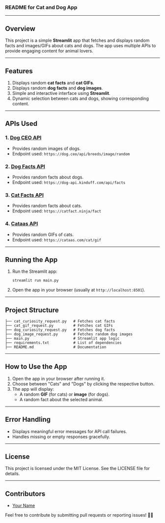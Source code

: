 ### README for Cat and Dog App

---

## **Overview**
This project is a simple **Streamlit** app that fetches and displays random facts and images/GIFs about cats and dogs. The app uses multiple APIs to provide engaging content for animal lovers.

---

## **Features**
1. Displays random **cat facts** and **cat GIFs**.
2. Displays random **dog facts** and **dog images**.
3. Simple and interactive interface using **Streamlit**.
4. Dynamic selection between cats and dogs, showing corresponding content.

---

## **APIs Used**
### 1. [Dog CEO API](https://dog.ceo/dog-api/documentation/random)
- Provides random images of dogs.
- Endpoint used: `https://dog.ceo/api/breeds/image/random`

### 2. [Dog Facts API](https://kinduff.github.io/dog-api/)
- Provides random facts about dogs.
- Endpoint used: `https://dog-api.kinduff.com/api/facts`

### 3. [Cat Facts API](https://catfact.ninja/)
- Provides random facts about cats.
- Endpoint used: `https://catfact.ninja/fact`

### 4. [Cataas API](https://cataas.com/)
- Provides random GIFs of cats.
- Endpoint used: `https://cataas.com/cat/gif`

---

## **Running the App**
1. Run the Streamlit app:
   ```bash
   streamlit run main.py
   ```
2. Open the app in your browser (usually at `http://localhost:8501`).

---

## **Project Structure**
```
├── cat_curiosity_request.py   # Fetches cat facts
├── cat_gif_request.py         # Fetches cat GIFs
├── dog_curiosity_request.py   # Fetches dog facts
├── dog_image_request.py       # Fetches random dog images
├── main.py                    # Streamlit app logic
├── requirements.txt           # List of dependencies
├── README.md                  # Documentation
```

---

## **How to Use the App**
1. Open the app in your browser after running it.
2. Choose between "Cats" and "Dogs" by clicking the respective button.
3. The app will display:
   - A random **GIF** (for cats) or **image** (for dogs).
   - A random fact about the selected animal.

---

## **Error Handling**
- Displays meaningful error messages for API call failures.
- Handles missing or empty responses gracefully.

---

## **License**
This project is licensed under the MIT License. See the LICENSE file for details.

---

## **Contributors**
- [Your Name](https://github.com/your-profile)

Feel free to contribute by submitting pull requests or reporting issues! 🐾✨